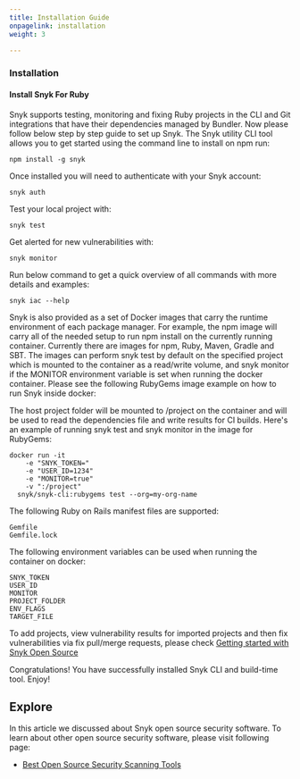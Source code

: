 ```yaml
---
title: Installation Guide
onpagelink: installation
weight: 3

---
```


### **Installation**

#### **Install Snyk For Ruby**

Snyk supports testing, monitoring and fixing Ruby projects in the CLI and Git integrations that have their dependencies managed by Bundler. Now please follow below step by step guide to set up Snyk. The Snyk utility CLI tool allows you to get started using the command line to install on npm run:

    npm install -g snyk

Once installed you will need to authenticate with your Snyk account:

    snyk auth

Test your local project with:

    snyk test


Get alerted for new vulnerabilities with:

    snyk monitor


Run below command to get a quick overview of all commands with more details and examples:

    snyk iac --help

Snyk is also provided as a set of Docker images that carry the runtime environment of each package manager. For example, the npm image will carry all of the needed setup to run npm install on the currently running container. Currently there are images for npm, Ruby, Maven, Gradle and SBT. The images can perform snyk test by default on the specified project which is mounted to the container as a read/write volume, and snyk monitor if the MONITOR environment variable is set when running the docker container. Please see the following RubyGems image example on how to run Snyk inside docker:

The host project folder will be mounted to /project on the container and will be used to read the dependencies file and write results for CI builds. Here's an example of running snyk test and snyk monitor in the image for RubyGems:

    docker run -it
        -e "SNYK_TOKEN="
        -e "USER_ID=1234"
        -e "MONITOR=true"
        -v ":/project"
      snyk/snyk-cli:rubygems test --org=my-org-name


The following Ruby on Rails manifest files are supported:

    Gemfile
    Gemfile.lock


The following environment variables can be used when running the container on docker:

    SNYK_TOKEN
    USER_ID
    MONITOR
    PROJECT_FOLDER
    ENV_FLAGS
    TARGET_FILE


To add projects, view vulnerability results for imported projects and then fix vulnerabilities via fix pull/merge requests, please check [Getting started with Snyk Open Source](https://support.snyk.io/hc/en-us/articles/360014875297-Getting-started-with-Snyk-Open-Source)

Congratulations! You have successfully installed Snyk CLI and build-time tool. Enjoy!

Explore
-------

In this article we discussed about Snyk open source security software. To learn about other open source security software, please visit following page:

*   [Best Open Source Security Scanning Tools](https://products.containerize.com/security-testing-tools/)
